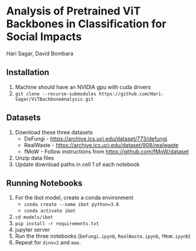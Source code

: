 # Analysis of Pretrained ViT Backbones in Classification for Social Impacts
Hari Sagar, David Bombara

## Installation
1. Machine should have an NVIDIA gpu with cuda drivers
2. `git clone --recurse-submodules https://github.com/Hari-Sagar/ViTBackboneAnalysis.git`

## Datasets
1. Download these three datasets
   * DeFungi - https://archive.ics.uci.edu/dataset/773/defungi
   * RealWaste - https://archive.ics.uci.edu/dataset/908/realwaste
   * fMoW - Follow instructions from https://github.com/fMoW/dataset
2. Unzip data files
3. Update download paths in cell 1 of each notebook

## Running Notebooks
1. For the ibot model, create a conda environment
   * `conda create --name ibot python=3.8`
   * `conda activate ibot`
2. `cd models/ibot`
3. `pip install -r requirements.txt`
4. jupyter server
5. Run the three notebooks (`DeFungi.ipynb`, `RealWaste.ipynb`, `fMoW.ipynb`)
6. Repeat for `dinov2` and `mae`.
